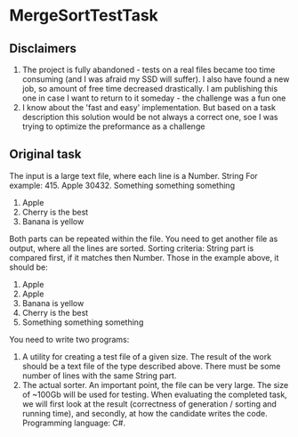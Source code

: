 # MergeSortTestTask

## Disclaimers
1. The project is fully abandoned - tests on a real files became too time consuming (and I was afraid my SSD will suffer). I also have found a new job, so amount of free time decreased drastically. I am publishing this one in case I want to return to it someday - the challenge was a fun one
2. I know about the 'fast and easy' implementation. But based on a task description this solution would be not always a correct one, soe I was trying to optimize the preformance as a challenge


## Original task
The input is a large text file, where each line is a Number. String
For example:
415. Apple
30432. Something something something
1. Apple
32. Cherry is the best
2. Banana is yellow

Both parts can be repeated within the file. You need to get another file as output, where all
the lines are sorted. Sorting criteria: String part is compared first, if it matches then
Number.
Those in the example above, it should be:
1. Apple
415. Apple
2. Banana is yellow
32. Cherry is the best
30432. Something something something

You need to write two programs:
1. A utility for creating a test file of a given size. The result of the work should be a text file
of the type described above. There must be some number of lines with the same String
part.
2. The actual sorter. An important point, the file can be very large. The size of ~100Gb will
be used for testing.
When evaluating the completed task, we will first look at the result (correctness of
generation / sorting and running time), and secondly, at how the candidate writes the code.
Programming language: C#.
